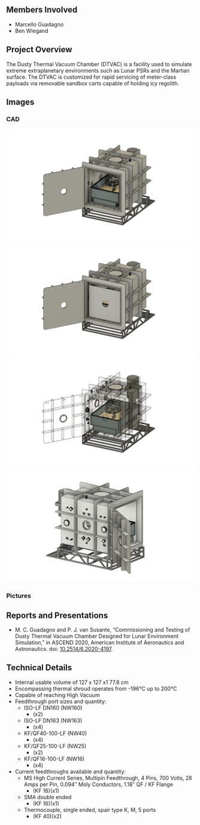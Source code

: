 ## Members Involved
* Marcello Guadagno
* Ben Wiegand

## Project Overview
The Dusty Thermal Vacuum Chamber (DTVAC) is a facility used to simulate extreme extraplanetary environments such as Lunar PSRs and the Martian surface. The DTVAC is customized for rapid servicing of meter-class payloads via removable sandbox carts capable of holding icy regolith.

## Images
### CAD
![DTVAC CAD Image 1](/public/facilities/dtvac/dtvac1.png)
![DTVAC CAD Image 2](/public/facilities/dtvac/dtvac2.png)
![DTVAC CAD Image 3](/public/facilities/dtvac/dtvac3.png)
![DTVAC CAD Image 4](/public/facilities/dtvac/dtvac4.png)
### Pictures

## Reports and Presentations
* M. C. Guadagno and P. J. van Susante, “Commissioning and Testing of Dusty Thermal Vacuum Chamber Designed for Lunar Environment Simulation,” in ASCEND 2020, American Institute of Aeronautics and Astronautics. doi: [10.2514/6.2020-4197](https://arc.aiaa.org/doi/10.2514/6.2020-4197).

## Technical Details
* Internal usable volume of 127 x 127 x1 77.8 cm
* Encompassing thermal shroud operates from -196°C up to 200°C
* Capable of reaching High Vacuum
* Feedthrough port sizes and quantity:
  * ISO-LF DN160 (NW160)
    * (x2)
  * ISO-LF DN163 (NW163)
    * (x4)
  * KF/QF40-100-LF (NW40)
    * (x4)
  * KF/QF25-100-LF (NW25)
    * (x2)
  * KF/QF16-100-LF (NW16)
    * (x4)
* Current feedthroughs available and quantity:
  * MS High Current Series, Multipin Feedthrough, 4 Pins, 700 Volts, 28 Amps per Pin, 0.094″ Moly Conductors, 1.18″ QF / KF Flange  
    * (KF 16)(x1)
  * SMA double ended
    * (KF 16)(x1)
  * Thermocouple, single ended, spair type K, M, 5 ports
    * (KF 40)(x2)